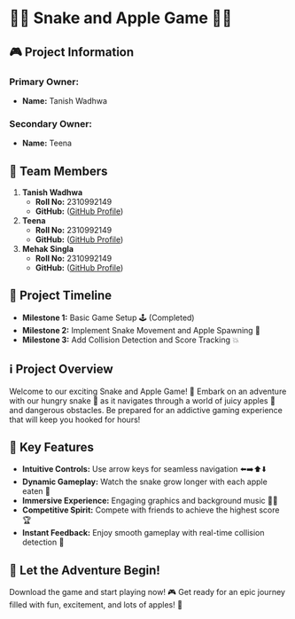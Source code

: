 # 🍏🐍 Snake and Apple Game 🐍🍏

## 🎮 Project Information
### Primary Owner:
- **Name:** Tanish Wadhwa
### Secondary Owner:
- **Name:** Teena

## 🚀 Team Members
1. **Tanish Wadhwa**
   - **Roll No:** 2310992149
   - **GitHub:** ([GitHub Profile](https://github.com/tanish2310))
2. **Teena**
   - **Roll No:** 2310992149
   - **GitHub:** ([GitHub Profile](https://github.com/teena2150))
3. **Mehak Singla**
   - **Roll No:** 2310992149
   - **GitHub:** ([GitHub Profile](https://github.com/Mehak1108singla))

## 📅 Project Timeline
- **Milestone 1:** Basic Game Setup 🕹️ (Completed)
- **Milestone 2:** Implement Snake Movement and Apple Spawning 🍎
- **Milestone 3:** Add Collision Detection and Score Tracking 💥


## ℹ️ Project Overview
Welcome to our exciting Snake and Apple Game! 🎉 Embark on an adventure with our hungry snake 🐍 as it navigates through a world of juicy apples 🍏 and dangerous obstacles. Be prepared for an addictive gaming experience that will keep you hooked for hours!

## 🔑 Key Features
- **Intuitive Controls:** Use arrow keys for seamless navigation ⬅️➡️⬆️⬇️
- **Dynamic Gameplay:** Watch the snake grow longer with each apple eaten 📏
- **Immersive Experience:** Engaging graphics and background music 🎵🎨
- **Competitive Spirit:** Compete with friends to achieve the highest score 🏆
- **Instant Feedback:** Enjoy smooth gameplay with real-time collision detection 💢

## 🎉 Let the Adventure Begin!
Download the game and start playing now! 🎮 Get ready for an epic journey filled with fun, excitement, and lots of apples! 🍎
